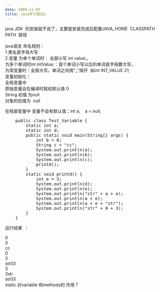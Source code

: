 ```yaml
---
date: 2009-11-03
title: java学习笔记1
---
```



java JDK&nbsp; 的安装就不说了，主要是安装完成后配置JAVA_HOME&nbsp; CLASSPATH&nbsp; PATH&nbsp; 路径 <br />
<br />
java语言 命名规则： <br />
1.类名首字母大写 <br />
2.变量 为单个单词时： 全部小写 int value;， <br />
为多个单词时int intValue;：首个单词小写以后的单词首字母要大写， <br />
为常变量时：全部大写，单词之间用"_"隔开&nbsp; 如int INT_VALUE 21; <br />
变量初始化： <br />
全局变量中 <br />
原始变量会在编译时赋给默认值 0 <br />
String 初值 为null <br />
对象的初值为&nbsp; null <br />
<p>
	在局部变量中 变量不会有默认值；int a;&nbsp;&nbsp;&nbsp; a = null;
</p>
<p>
<pre class="prettyprint lang-java linenums">
	public class Test_Variable {
		static int a;
		static int d;
		public static void main(String[] args) {
			int b = 0;
			String c = "cc";
			System.out.println(a);
			System.out.println(b);
			System.out.println(c);
			printd();
		}
		static void printd() {
			int e = 3;
			System.out.println(d);
			System.out.println(e);
			System.out.println("str" + a + e);
			System.out.println(a + e);
			System.out.println(a + e + "str");
			System.out.println("str" + 0 + 3);
		}
	}
</pre>
</p>
<p>
	运行结果&nbsp; ：
</p>
0 <br />
0 <br />
cc <br />
0 <br />
3 <br />
str03 <br />
3 <br />
3str <br />
str03 <br />
static 对variable 和methods的 作用？